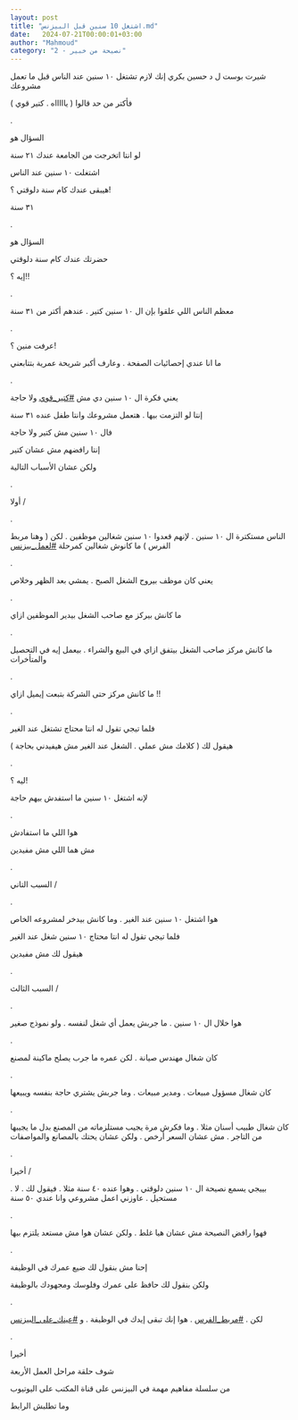 ```yaml
---
layout: post
title: "اشتغل 10 سنين قبل البيزنس.md"
date:   2024-07-21T00:00:01+03:00
author: "Mahmoud"
category: "2 - نصيحة من خبير"
---
```

شيرت بوست ل د حسين بكري إنك لازم تشتغل ١٠ سنين عند الناس
قبل ما تعمل مشروعك

فأكتر من حد قالوا ( ياااااه . كتير قوي )

.

السؤال هو

لو انتا اتخرجت من الجامعة عندك ٢١ سنة

اشتغلت ١٠ سنين عند الناس

هيبقى عندك كام سنة دلوقتي ؟!

٣١ سنة

.

السؤال هو

حضرتك عندك كام سنة دلوقتي

إيه ؟!!

.

معظم الناس اللي علقوا بإن ال ١٠ سنين كتير . عندهم أكتر
من ٣١ سنة

.

عرفت منين ؟!

ما انا عندي إحصائيات الصفحة . وعارف أكبر شريحة عمرية
بتتابعني

.

يعني فكرة ال ١٠ سنين دي مش
[<u>\#كتير_قوي</u>](https://www.facebook.com/hashtag/%D9%83%D8%AA%D9%8A%D8%B1_%D9%82%D9%88%D9%8A?__eep__=6&__cft__%5b0%5d=AZXHnIfbtmRb5oz_eJMPEOPlLV40m9KBPdbYTQB31i5-d6-mpUONGgSdv-AmPkCM4pKL--Yr82TS61_HghCik6e12s3wG6B5IUjKYbcMjP54mctuJv2x8aoI8xE_y-R8_gwLSMkqugP6npEvzb7i5P64ifo4tqeRECdroG2vh5WKKQ&__tn__=*NK-R)
ولا حاجة

إنتا لو التزمت بيها . هتعمل مشروعك وانتا طفل عنده ٣١
سنة

فال ١٠ سنين مش كتير ولا حاجة

إنتا رافضهم مش عشان كتير

ولكن عشان الأسباب التالية

.

أولا /

.

الناس مستكترة ال ١٠ سنين . لإنهم قعدوا ١٠ سنين شغالين
موظفين . لكن ( وهنا مربط الفرس ) ما كانوش شغالين كمرحلة
[<u>\#لعمل_بيزنس</u>](https://www.facebook.com/hashtag/%D9%84%D8%B9%D9%85%D9%84_%D8%A8%D9%8A%D8%B2%D9%86%D8%B3?__eep__=6&__cft__%5b0%5d=AZXHnIfbtmRb5oz_eJMPEOPlLV40m9KBPdbYTQB31i5-d6-mpUONGgSdv-AmPkCM4pKL--Yr82TS61_HghCik6e12s3wG6B5IUjKYbcMjP54mctuJv2x8aoI8xE_y-R8_gwLSMkqugP6npEvzb7i5P64ifo4tqeRECdroG2vh5WKKQ&__tn__=*NK-R)

.

يعني كان موظف بيروح الشغل الصبح . يمشي بعد الظهر
وخلاص

.

ما كانش بيركز مع صاحب الشغل بيدير الموظفين ازاي

.

ما كانش مركز صاحب الشغل بيتفق ازاي في البيع والشراء .
بيعمل إيه في التحصيل والمتأخرات

.

ما كانش مركز حتى الشركة بتبعت إيميل ازاي !!

.

فلما تيجي تقول له انتا محتاج تشتغل عند الغير

هيقول لك ( كلامك مش عملي . الشغل عند الغير مش هيفيدني
بحاجة )

.

ليه ؟!

لإنه اشتغل ١٠ سنين ما استفدش بيهم حاجة

.

هوا اللي ما استفادش

مش هما اللي مش مفيدين

.

السبب التاني /

.

هوا اشتغل ١٠ سنين عند الغير . وما كانش بيدخر لمشروعه
الخاص

فلما تيجي تقول له انتا محتاج ١٠ سنين شغل عند
الغير

هيقول لك مش مفيدين

.

السبب الثالث /

.

هوا خلال ال ١٠ سنين . ما جربش يعمل أي شغل لنفسه . ولو
نموذج صغير

.

كان شغال مهندس صيانة . لكن عمره ما جرب يصلح ماكينة
لمصنع

.

كان شغال مسؤول مبيعات . ومدير مبيعات . وما جربش يشتري
حاجة بنفسه ويبيعها

.

كان شغال طبيب أسنان مثلا . وما فكرش مرة يجيب مستلزماته
من المصنع بدل ما يجيبها من التاجر . مش عشان السعر أرخص . ولكن عشان يحتك
بالمصانع والمواصفات

.

أخيرا /

بييجي يسمع نصيحة ال ١٠ سنين دلوقتي . وهوا عنده ٤٠ سنة
مثلا . فيقول لك . لا . مستحيل . عاوزني اعمل مشروعي وانا عندي ٥٠
سنة

.

فهوا رافض النصيحة مش عشان هيا غلط . ولكن عشان هوا مش
مستعد يلتزم بيها

.

إحنا مش بنقول لك ضيع عمرك في الوظيفة

ولكن بنقول لك حافظ على عمرك وفلوسك ومجهودك
بالوظيفة

.

لكن .
[<u>\#مربط_الفرس</u>](https://www.facebook.com/hashtag/%D9%85%D8%B1%D8%A8%D8%B7_%D8%A7%D9%84%D9%81%D8%B1%D8%B3?__eep__=6&__cft__%5b0%5d=AZXHnIfbtmRb5oz_eJMPEOPlLV40m9KBPdbYTQB31i5-d6-mpUONGgSdv-AmPkCM4pKL--Yr82TS61_HghCik6e12s3wG6B5IUjKYbcMjP54mctuJv2x8aoI8xE_y-R8_gwLSMkqugP6npEvzb7i5P64ifo4tqeRECdroG2vh5WKKQ&__tn__=*NK-R)
. هوا إنك تبقى إيدك في الوظيفة . و
[<u>\#عينك_على_البيزنس</u>](https://www.facebook.com/hashtag/%D8%B9%D9%8A%D9%86%D9%83_%D8%B9%D9%84%D9%89_%D8%A7%D9%84%D8%A8%D9%8A%D8%B2%D9%86%D8%B3?__eep__=6&__cft__%5b0%5d=AZXHnIfbtmRb5oz_eJMPEOPlLV40m9KBPdbYTQB31i5-d6-mpUONGgSdv-AmPkCM4pKL--Yr82TS61_HghCik6e12s3wG6B5IUjKYbcMjP54mctuJv2x8aoI8xE_y-R8_gwLSMkqugP6npEvzb7i5P64ifo4tqeRECdroG2vh5WKKQ&__tn__=*NK-R)

.

أخيرا

شوف حلقة مراحل العمل الأربعة

من سلسلة مفاهيم مهمة في البيزنس على قناة المكتب على
اليوتيوب

وما تطلبش الرابط
